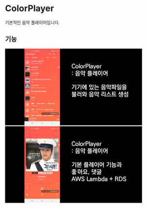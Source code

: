 # ColorPlayer
기본적인 음악 플레이어입니다.

## 기능
<div style="float:left;">
<img src="https://github.com/agopwns/ColorPlayer/blob/master/images/1playList.jpg" alt="Your image title" width="450"/> 
<img src="https://github.com/agopwns/ColorPlayer/blob/master/images/2player.jpg" alt="Your image title" width="450"/>
</div>


